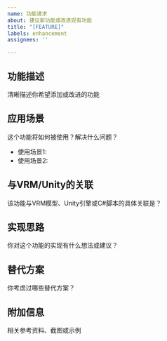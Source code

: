 ```yaml
---
name: 功能请求
about: 建议新功能或改进现有功能
title: "[FEATURE]"
labels: enhancement
assignees: ''

---
```


## 功能描述
清晰描述你希望添加或改进的功能

## 应用场景
这个功能将如何被使用？解决什么问题？
- 使用场景1:
- 使用场景2:

## 与VRM/Unity的关联
该功能与VRM模型、Unity引擎或C#脚本的具体关联是？

## 实现思路
你对这个功能的实现有什么想法或建议？

## 替代方案
你考虑过哪些替代方案？

## 附加信息
相关参考资料、截图或示例
